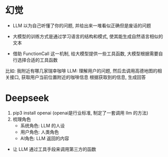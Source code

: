 # 幻觉
- LLM 以为自己听懂了你的问题, 并给出来一堆看似正确但是废话的问题

- 大模型的训练方式是通过学习语言的结构和模式, 使其能生成自然语言相似的文本

- 借助 FunctionCall 这一机制, 给大模型提供一些工具函数, 大模型根据需要自行选择合适的工具函数
 
 比如: 我附近有哪几家瑞幸咖啡
 LLM: 理解用户的问题, 然后去调用高德地图的相关接口, 获取用户当前位置附近的咖啡信息 根据获取到的信息, 生成回答


 # Deepseek
 1. pip3 install openai (openai是行业标准, 制定了一套调用 llm 的方法)
 2. 梳理角色
    - 系统角色: LLM 的人设
    - 用户角色: 人类角色
    - AI角色: LLM 返回的内容


- 让 LLM 通过工具手段来调用第三方的函数